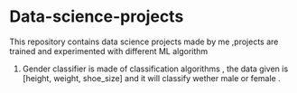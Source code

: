 # Data-science-projects
This repository contains data science projects made by me ,projects are trained and experimented with different ML algorithm


1) Gender classifier is made of classification algorithms , the data given is [height, weight, shoe_size] and it will classify wether male or female .
